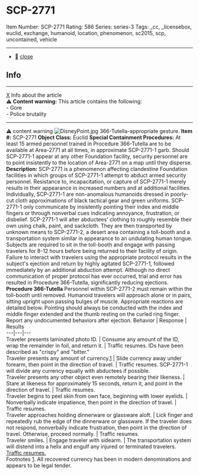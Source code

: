# SCP-2771
Item Number: SCP-2771
Rating: 586
Series: series-3
Tags: _cc, _licensebox, euclid, exchange, humanoid, location, phenomenon, sc2015, scp, uncontained, vehicle

---

  * [](javascript:;)
[close](javascript:;)
## Info
* * *
[X](javascript:;)
Info about the article  
⚠️ **Content warning:** This article contains the following:  
\- Gore  
\- Police brutality
* * *

⚠️ content warning 
![DisneyPoint.jpg](https://scp-wiki.wdfiles.com/local--files/scp-2771/DisneyPoint.jpg)
366-Tutella-appropriate gesture.
**Item #:** SCP-2771
**Object Class:** Euclid
**Special Containment Procedures:** At least 15 armed personnel trained in Procedure 366-Tutella are to be available at Area-2771 at all times, in approximate SCP-2771-1 garb. Should SCP-2771-1 appear at any other Foundation facility, security personnel are to point insistently to the location of Area-2771 on a map until they disperse.
**Description:** SCP-2771 is a phenomenon affecting clandestine Foundation facilities in which groups of SCP-2771-1 attempt to abduct armed security personnel. Resistance to, incapacitation, or capture of SCP-2771-1 merely results in their appearance in increased numbers and at additional facilities.
Individually, SCP-2771-1 are non-anomalous humanoids dressed in poorly-cut cloth approximations of black tactical gear and green uniforms. SCP-2771-1 only communicate by insistently pointing their index and middle fingers or through nonverbal cues indicating annoyance, frustration, or disbelief.
SCP-2771-1 will alter abductees’ clothing to roughly resemble their own using chalk, paint, and sackcloth. They are then transported by unknown means to SCP-2771-2, a desert area containing a toll-booth and a transportation system similar in appearance to an undulating human tongue. Subjects are required to sit in the toll-booth and engage with passing travelers for 8-12 hours before being returned to their facility of origin.
Failure to interact with travelers using the appropriate protocol results in the subject's ejection and return by highly agitated SCP-2771-1, followed immediately by an additional abduction attempt. Although no direct communication of proper protocol has ever occurred, trial and error has resulted in Procedure 366-Tutella, significantly reducing ejections.
**Procedure 366-Tutella**
Personnel within SCP-2771-2 must remain within the toll-booth until removed. Humanoid travelers will approach alone or in pairs, sitting upright upon passing bulges of muscle. Appropriate reactions are detailed below. Pointing should always be conducted with the index and middle finger extended and the thumb resting on the curled ring finger. Report any undocumented behaviors after ejection.
Behavior | Response | Results  
---|---|---  
Traveler presents laminated photo ID. | Consume any amount of the ID, wrap the remainder in foil, and return it. | Traffic resumes. IDs have been described as "crispy" and "bitter."  
Traveler presents any amount of currency.[1](javascript:;) | Slide currency away under forearm, then point in the direction of travel. | Traffic resumes. SCP-2771-1 will divide any currency equally with abductees if possible.  
Traveler presents any other object even remotely bearing their likeness. | Stare at likeness for approximately 15 seconds, return it, and point in the direction of travel. | Traffic resumes.  
Traveler begins to peel skin from own face, beginning with lower eyelids. | Nonverbally indicate impatience, then point in the direction of travel. | Traffic resumes.  
Traveler approaches holding dinnerware or glassware aloft. | Lick finger and repeatedly rub the edge of the dinnerware or glassware. If the traveler does not respond, nonverbally indicate frustration, then point in the direction of travel. Otherwise, proceed normally. | Traffic resumes.  
Traveler smiles. | Engage traveler with sidearm. | The transportation system will distend into a helix and engulf any injured or terminated travelers. [Traffic resumes.](/trafficresumes)  
Footnotes
[1](javascript:;). All recovered currency has been in modern denominations and appears to be legal tender.